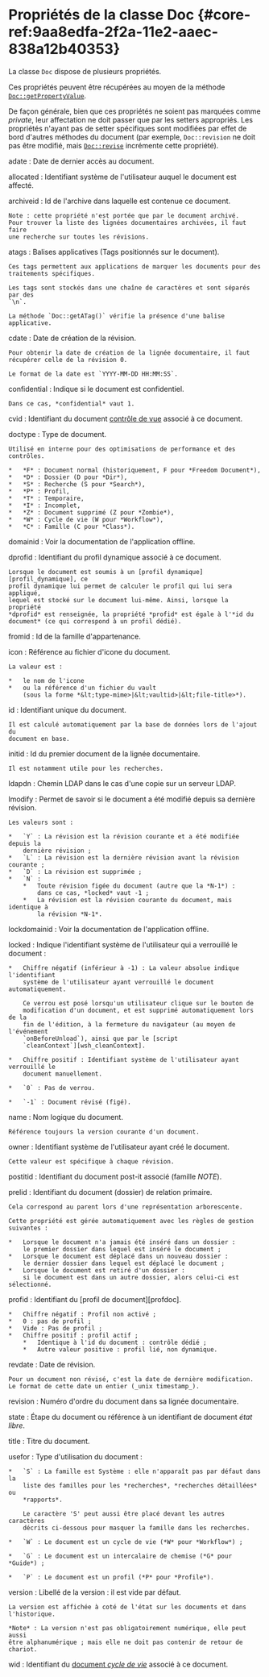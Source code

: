# Propriétés de la classe Doc {#core-ref:9aa8edfa-2f2a-11e2-aaec-838a12b40353}

La classe `Doc` dispose de plusieurs propriétés.

Ces propriétés peuvent être récupérées au moyen de la méthode
[`Doc::getPropertyValue`][docgetprop].

De façon générale, bien que ces propriétés ne soient pas marquées comme
*private*, leur affectation ne doit passer que par les setters appropriés. Les
propriétés n'ayant pas de setter spécifiques sont modifiées par effet de bord
d'autres méthodes du document (par exemple, `Doc::revision` ne doit pas être
modifié, mais [`Doc::revise`][docrevise] incrémente cette propriété).

adate
:   Date de dernier accès au document.

allocated
:   Identifiant système de l'utilisateur auquel le document est affecté.

archiveid
:   Id de l'archive dans laquelle est contenue ce document.
    
    Note : cette propriété n'est portée que par le document archivé.
    Pour trouver la liste des lignées documentaires archivées, il faut faire 
    une recherche sur toutes les révisions.

atags
:   Balises applicatives (Tags positionnés sur le document).
    
    Ces tags permettent aux applications de marquer les documents pour des 
    traitements spécifiques.
    
    Les tags sont stockés dans une chaîne de caractères et sont séparés par des 
    `\n`.
    
    La méthode `Doc::getATag()` vérifie la présence d'une balise applicative.

cdate
:   Date de création de la révision.
    
    Pour obtenir la date de création de la lignée documentaire, il faut
    récupérer celle de la révision 0.
    
    Le format de la date est `YYYY-MM-DD HH:MM:SS`.

confidential
:   Indique si le document est confidentiel.
    
    Dans ce cas, *confidential* vaut 1.

cvid
:   Identifiant du document [contrôle de vue][CVDoc] associé à ce document.

doctype
:   Type de document.
    
    Utilisé en interne pour des optimisations de performance et des contrôles.
    
    *   *F* : Document normal (historiquement, F pour *Freedom Document*),
    *   *D* : Dossier (D pour *Dir*),
    *   *S* : Recherche (S pour *Search*),
    *   *P* : Profil,
    *   *T* : Temporaire,
    *   *I* : Incomplet,
    *   *Z* : Document supprimé (Z pour *Zombie*),
    *   *W* : Cycle de vie (W pour *Workflow*),
    *   *C* : Famille (C pour *Class*).

domainid
:   Voir la documentation de l'application offline.

dprofid
:   Identifiant du profil dynamique associé à ce document.
    
    Lorsque le document est soumis à un [profil dynamique][profil_dynamique], ce
    profil dynamique lui permet de calculer le profil qui lui sera appliqué,
    lequel est stocké sur le document lui-même. Ainsi, lorsque la propriété
    *dprofid* est renseignée, la propriété *profid* est égale à l'*id du
    document* (ce qui correspond à un profil dédié).


fromid
:   Id de la famille d'appartenance.

icon
:   Référence au fichier d'icone du document.
    
    La valeur est :
    
    *   le nom de l'icone
    *   ou la référence d'un fichier du vault 
        (sous la forme *&lt;type-mime>|&lt;vaultid>|&lt;file-title>*).

id
:   Identifiant unique du document.
    
    Il est calculé automatiquement par la base de données lors de l'ajout du
    document en base.

initid
:   Id du premier document de la lignée documentaire.
    
    Il est notamment utile pour les recherches.

ldapdn
:   Chemin LDAP dans le cas d'une copie sur un serveur LDAP.

lmodify
:   Permet de savoir si le document a été modifié depuis sa dernière révision.
    
    Les valeurs sont :
    
    *   `Y` : La révision est la révision courante et a été modifiée depuis la
        dernière révision ;
    *   `L` : La révision est la dernière révision avant la révision courante ;
    *   `D` : La révision est supprimée ;
    *   `N` :
        *   Toute révision figée du document (autre que la *N-1*) :
            dans ce cas, *locked* vaut -1 ;
        *   La révision est la révision courante du document, mais identique à
            la révision *N-1*.

lockdomainid
:   Voir la documentation de l'application offline.

locked
:   Indique l'identifiant système de l'utilisateur qui a verrouillé le document :
    
    *   Chiffre négatif (inférieur à -1) : La valeur absolue indique l'identifiant
        système de l'utilisateur ayant verrouillé le document automatiquement.
        
        Ce verrou est posé lorsqu'un utilisateur clique sur le bouton de
        modification d'un document, et est supprimé automatiquement lors de la
        fin de l'édition, à la fermeture du navigateur (au moyen de l'événement
        `onBeforeUnload`), ainsi que par le [script
        `cleanContext`][wsh_cleanContext].
        
    *   Chiffre positif : Identifiant système de l'utilisateur ayant verrouillé le
        document manuellement.
        
    *   `0` : Pas de verrou.
        
    *   `-1` : Document révisé (figé).

name
:   Nom logique du document.
    
    Référence toujours la version courante d'un document.

owner
:   Identifiant système de l'utilisateur ayant créé le document.
    
    Cette valeur est spécifique à chaque révision.

postitid
:   Identifiant du document post-it associé (famille *NOTE*).

prelid
:   Identifiant du document (dossier) de relation primaire.
    
    Cela correspond au parent lors d'une représentation arborescente.
    
    Cette propriété est gérée automatiquement avec les règles de gestion suivantes :
    
    *   Lorsque le document n'a jamais été inséré dans un dossier : 
        le premier dossier dans lequel est inséré le document ;
    *   Lorsque le document est déplacé dans un nouveau dossier : 
        le dernier dossier dans lequel est déplacé le document ;
    *   Lorsque le document est retiré d'un dossier : 
        si le document est dans un autre dossier, alors celui-ci est sélectionné.

profid
:   Identifiant du [profil de document][profdoc].
    
    *   Chiffre négatif : Profil non activé ;
    *   0 : pas de profil ;
    *   Vide : Pas de profil ;
    *   Chiffre positif : profil actif ;
        *   Identique à l'id du document : contrôle dédié ;
        *   Autre valeur positive : profil lié, non dynamique.

revdate
:   Date de révision.
    
    Pour un document non révisé, c'est la date de dernière modification.
    Le format de cette date un entier (_unix timestamp_).

revision
:   Numéro d'ordre du document dans sa lignée documentaire.

state
:   Étape du document ou référence à un identifiant de document *état libre*.

title
:   Titre du document.

usefor
:   Type d'utilisation du document :
    
    *   `S` : La famille est Système : elle n'apparaît pas par défaut dans la
        liste des familles pour les *recherches*, *recherches détaillées* ou
        *rapports*.
        
        Le caractère 'S' peut aussi être placé devant les autres caractères
        décrits ci-dessous pour masquer la famille dans les recherches.
        
    *   `W` : Le document est un cycle de vie (*W* pour *Workflow*) ;
        
    *   `G` : Le document est un intercalaire de chemise (*G* pour *Guide*) ;
        
    *   `P` : Le document est un profil (*P* pour *Profile*).

version
:   Libellé de la version : il est vide par défaut.
    
    La version est affichée à coté de l'état sur les documents et dans
    l'historique.
    
    *Note* : La version n'est pas obligatoirement numérique, elle peut aussi
    être alphanumérique ; mais elle ne doit pas contenir de retour de chariot.

wid
:   Identifiant du [document *cycle de vie*][WF_document] associé à ce document.

<!-- links -->
[docrevise]:        #core-ref:882e3730-0483-4dbc-9b9d-0d0b5cc31d38
[docgetprop]:       #core-ref:80e3ca49-26ea-4090-9fcd-7b92bf9d5c6d
[CVDoc]:            #core-ref:017f061a-7c12-42f8-aa9b-276cf706e7e0
[profil_dynamique]: #core-ref:bc24834a-b380-4681-ae94-08b93076a7e8
[wsh_cleanContext]: #core-ref:100b123b-da1a-45b4-848b-0622f3e09a40
[WF_document]:      #core-ref:b541e22f-5ece-4d19-8460-0cb0c5f3ec7a
[docprof]:          #core-ref:f1575705-10e8-4bf2-83b3-4c0b5bfb77cf
[docprofdyn]:       #core-ref:bc24834a-b380-4681-ae94-08b93076a7e8